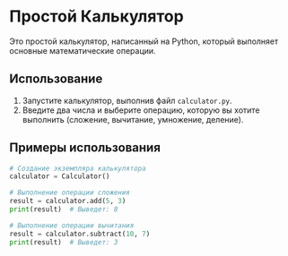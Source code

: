 # Простой Калькулятор

Это простой калькулятор, написанный на Python, который выполняет основные математические операции.

## Использование

1. Запустите калькулятор, выполнив файл `calculator.py`.
2. Введите два числа и выберите операцию, которую вы хотите выполнить (сложение, вычитание, умножение, деление).

## Примеры использования

```python
# Создание экземпляра калькулятора
calculator = Calculator()

# Выполнение операции сложения
result = calculator.add(5, 3)
print(result)  # Выведет: 8

# Выполнение операции вычитания
result = calculator.subtract(10, 7)
print(result)  # Выведет: 3
